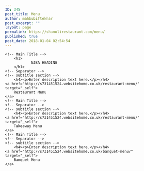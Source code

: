 ```yaml
---
ID: 345
post_title: Menu
author: mahbubiftekhar
post_excerpt: ""
layout: page
permalink: https://shamolirestaurant.com/menu/
published: true
post_date: 2018-01-04 02:54:54
---
```

	<!-- Main Title -->
		<h1>
				NJBA HEADING
		</h1>
	<!-- Separator -->
	<!-- subtitle section -->
		<h4><p>Enter description text here.</p></h4>
	<a href="http://s731451524.websitehome.co.uk/restaurant-menu/" target="_self">
		Restaurant Menu
	</a>  
	<!-- Main Title -->
	<!-- Separator -->
	<!-- subtitle section -->
		<h4><p>Enter description text here.</p></h4>
	<a href="http://s731451524.websitehome.co.uk/restaurant-menu/" target="_self">
		Takeaway Menu
	</a>  
	<!-- Main Title -->
	<!-- Separator -->
	<!-- subtitle section -->
		<h4><p>Enter description text here.</p></h4>
	<a href="http://s731451524.websitehome.co.uk/banquet-menu/" target="_self">
		Banquet Menu
	</a>
